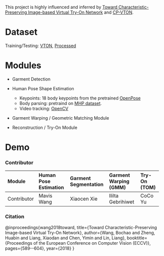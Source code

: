 This project is highly influenced and inferred by [Toward Characteristic-Preserving Image-based Virtual Try-On Network](https://arxiv.org/abs/1807.07688) and [CP-VTON](https://github.com/sergeywong/cp-vton).


# Dataset
Training/Testing: [VTON](https://github.com/xthan/VITON), [Processed](https://drive.google.com/open?id=1MxCUvKxejnwWnoZ-KoCyMCXo3TLhRuTo)

# Modules
- Garment Detection

- Human Pose Shape Estimation
  * Keypoints: 18 body keypoints from the pretrained [OpenPose](https://github.com/CMU-Perceptual-Computing-Lab/openpose)
  * Body parsing: pretraind on [MHP dataset](https://lv-mhp.github.io/).
  * Video tracking: [OpenCV](https://docs.opencv.org/)
  
- Garment Warping / Geometric Matching Module

- Reconstruction / Try-On Module


# Demo


### Contributor
|Module  | Human Pose Estimation | Garment Segmentation | Garment Warping (GMM) |  Try-On (TOM)|
|:------ | :----- | :------ | :----- | :----|
|Contributor  | Mavis Wang | Xiaocen Xie |  Ililta Gebrihiwet  | CoCo Yu |


### Citation
@inproceedings{wang2018toward,
	title={Toward Characteristic-Preserving Image-based Virtual Try-On Network},
	author={Wang, Bochao and Zheng, Huabin and Liang, Xiaodan and Chen, Yimin and Lin, Liang},
	booktitle={Proceedings of the European Conference on Computer Vision (ECCV)},
	pages={589--604},
	year={2018}
}
